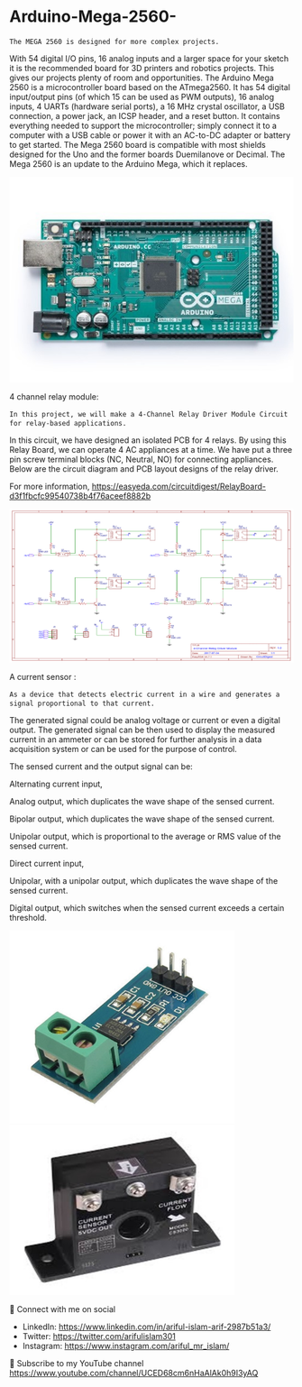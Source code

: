 # Arduino-Mega-2560-

	The MEGA 2560 is designed for more complex projects. 
  With 54 digital I/O pins, 16 analog inputs and a larger space for your sketch it is the recommended board for 3D printers and robotics projects. 
  This gives 	our projects plenty of room and opportunities. The Arduino Mega 2560 is a microcontroller board based 	on the ATmega2560. 
  It has 54 digital input/output pins (of which 15 can be used as PWM outputs), 16 	analog inputs, 4 UARTs (hardware serial ports), 
  a 16 MHz crystal oscillator, a USB connection, a power jack, 	an ICSP header, and a reset button. 
  It contains everything needed to support the microcontroller; simply 	connect it to a computer with a USB cable or power it with an AC-to-DC adapter or battery to get started.
  The Mega 2560 board is compatible with most shields designed for the Uno and the former boards 	Duemilanove or Decimal. The Mega 2560 is an update to the Arduino Mega, 
  which it replaces.
  
  <img src= "Picture1.jpg" width=600>
  
  4 channel relay module:
  
	In this project, we will make a 4-Channel Relay Driver Module Circuit for relay-based applications. 
  In this 	circuit, we have designed an isolated PCB for 4 relays. By using this Relay Board, 
  we can operate 4 AC 	appliances at a time. We have put a three pin screw terminal blocks (NC, Neutral, NO) for connecting 	appliances. 
  Below are the circuit diagram and PCB layout designs of the relay 	driver.
  
  For more information, https://easyeda.com/circuitdigest/RelayBoard-d3f1fbcfc99540738b4f76aceef8882b
  
  <img src= "Picture2.png" width=800>

  A current sensor :
  
  	As a device that detects electric current in a wire and generates a signal proportional to that current. 
  The generated 	signal could be analog voltage or current or even a digital output. 
  The generated signal can be then used to display 	the measured current in an ammeter or can be stored for further analysis in a data acquisition system or 
  can be used 	for the purpose of control.
  
  The sensed current and the output signal can be:
  
  Alternating current input,
  
  Analog output, which duplicates the wave shape of the sensed current.
  
  Bipolar output, which duplicates the wave shape of the sensed current.
  
  Unipolar output, which is proportional to the average or RMS value of the sensed current.
  
  Direct current input,
  
  Unipolar, with a unipolar output, which duplicates the wave shape of the sensed current.
  
  Digital output, which switches when the sensed current exceeds a certain threshold.
  
   <img src= "Picture3.jpg" width=400>  <img src= "Picture4.jpg" width=400>
   
🚩 Connect with me on social
- LinkedIn: https://www.linkedin.com/in/ariful-islam-arif-2987b51a3/
- Twitter: https://twitter.com/arifulislam301
- Instagram: https://www.instagram.com/ariful_mr_islam/

🔔 Subscribe to my YouTube channel
https://www.youtube.com/channel/UCED68cm6nHaAlAk0h9I3yAQ
  
  
  
